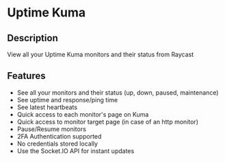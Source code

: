 # Uptime Kuma

## Description

View all your Uptime Kuma monitors and their status from Raycast

## Features
- See all your monitors and their status (up, down, paused, maintenance)
- See uptime and response/ping time
- See latest heartbeats
- Quick access to each monitor's page on Kuma
- Quick access to monitor target page (in case of an http monitor)
- Pause/Resume monitors
- 2FA Authentication supported
- No credentials stored locally
- Use the Socket.IO API for instant updates
